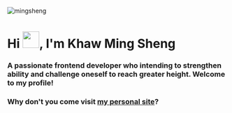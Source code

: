 <p align="left"> <img src="https://komarev.com/ghpvc/?username=MINGSHENG1998&label=Profile%20views&color=0e75b6&style=flat" alt="mingsheng" /> </p>

<h1>Hi <img src="https://github.com/TheDudeThatCode/TheDudeThatCode/blob/master/Assets/Hi.gif" width="38px">, I'm Khaw Ming Sheng</h1>

<h3>A passionate frontend developer who intending to strengthen ability and challenge oneself to reach greater height. Welcome to my profile!</h3>

<h3>Why don't you come visit <a href="https://khaw-ming-sheng-cv.web.app/">my personal site</a>?</h3>

